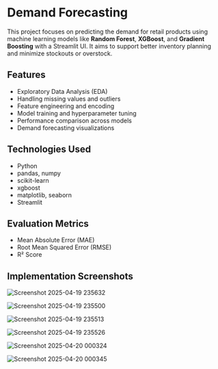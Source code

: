 # Demand Forecasting

This project focuses on predicting the demand for retail products using machine learning models like **Random Forest**, **XGBoost**, and **Gradient Boosting** with a Streamlit UI. It aims to support better inventory planning and minimize stockouts or overstock.

## Features

- Exploratory Data Analysis (EDA)
- Handling missing values and outliers
- Feature engineering and encoding
- Model training and hyperparameter tuning
- Performance comparison across models
- Demand forecasting visualizations

## Technologies Used

- Python
- pandas, numpy
- scikit-learn
- xgboost
- matplotlib, seaborn
- Streamlit

## Evaluation Metrics

- Mean Absolute Error (MAE)
- Root Mean Squared Error (RMSE)
- R² Score

## Implementation Screenshots

![Screenshot 2025-04-19 235632](https://github.com/user-attachments/assets/aab76db2-0615-4183-8e08-157831aa43db)

![Screenshot 2025-04-19 235500](https://github.com/user-attachments/assets/ff6a4286-e245-4d0c-8ace-ae66d7bc9037)

![Screenshot 2025-04-19 235513](https://github.com/user-attachments/assets/12c51fe1-eb27-417c-9c32-a2649d439bf9)

![Screenshot 2025-04-19 235526](https://github.com/user-attachments/assets/54345193-1a6d-476d-889d-05c2bfcd1864)

![Screenshot 2025-04-20 000324](https://github.com/user-attachments/assets/802a10d8-6091-4f90-8bf0-7b238f0f5fd8)

![Screenshot 2025-04-20 000345](https://github.com/user-attachments/assets/f7d241ee-6b1d-4a5f-8cde-9179fed5b8cd)
